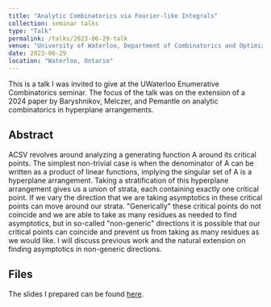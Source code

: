 ```yaml
---
title: "Analytic Combinatorics via Fourier-like Integrals"
collection: seminar talks
type: "Talk"
permalink: /talks/2023-06-29-talk
venue: "University of Waterloo, Department of Combinatorics and Optimization"
date: 2023-06-29
location: "Waterloo, Ontario"
---
```


This is a talk I was invited to give at the UWaterloo Enumerative Combinatorics seminar. The focus of the talk was on the extension of a 2024 paper by Baryshnikov, Melczer, and Pemantle on analytic combinatorics in hyperplane arrangements.

Abstract
-----

ACSV revolves around analyzing a generating function A around its critical points. The simplest non-trivial case is when the denominator of A can be written as a product of linear functions, implying the singular set of A is a hyperplane arrangement. Taking a stratification of this hyperplane arrangement gives us a union of strata, each containing exactly one critical point. If we vary the direction that we are taking asymptotics in these critical points can move around our strata. "Generically" these critical points do not coincide and we are able to take as many residues as needed to find asymptotics, but in so-called "non-generic" directions it is possible that our critical points can coincide and prevent us from taking as many residues as we would like. I will discuss previous work and the natural extension on finding asymptotics in non-generic directions.

Files
-----
The slides I prepared can be found [here](/files/2023-06-29-talk-slides.pdf).
